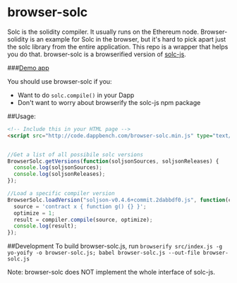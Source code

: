 # browser-solc

Solc is the solidity compiler.  It usually runs on the Ethereum node.  Browser-solidity is an example for Solc in the browser, but it's hard to pick apart just the solc library from the entire application.  This repo is a wrapper that helps you do that.  browser-solc is a browserified version of [solc-js](https://github.com/ethereum/solc-js).  

###[Demo app](https://s3.amazonaws.com/browser-solc.dappbench.com/index.html)

You should use browser-solc if you:
* Want to do `solc.compile()` in your Dapp
* Don't want to worry about browserify the solc-js npm package


##Usage:
```html
<!-- Include this in your HTML page -->
<script src="http://code.dappbench.com/browser-solc.min.js" type="text/javascript"></script>

```

```javascript

//Get a list of all possibile solc versions
BrowserSolc.getVersions(function(soljsonSources, soljsonReleases) {
  console.log(soljsonSources);
  console.log(soljsonReleases);
});

//Load a specific compiler version
BrowserSolc.loadVersion("soljson-v0.4.6+commit.2dabbdf0.js", function(compiler) {
  source = 'contract x { function g() {} }';
  optimize = 1;
  result = compiler.compile(source, optimize);
  console.log(result);
});
```


##Development
To build browser-solc.js, run `browserify src/index.js -g yo-yoify -o browser-solc.js; babel browser-solc.js --out-file browser-solc.js`

Note: browser-solc does NOT implement the whole interface of solc-js.  
